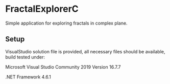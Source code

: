 # FractalExplorerC
Simple application for exploring fractals in complex plane.

## Setup
VisualStudio solution file is provided, all necessary files should be available, build tested under: 

Microsoft Visual Studio Community 2019 Version 16.7.7

.NET Framework 4.6.1
